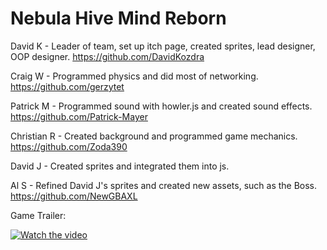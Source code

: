 # Nebula Hive Mind Reborn

David K - Leader of team, set up itch page, created sprites, lead designer, OOP designer.
https://github.com/DavidKozdra

Craig W - Programmed physics and did most of networking.
https://github.com/gerzytet

Patrick M - Programmed sound with howler.js and created sound effects.
https://github.com/Patrick-Mayer

Christian R - Created background and programmed game mechanics.
https://github.com/Zoda390

David J - Created sprites and integrated them into js.

Al S - Refined David J's sprites and created new assets, such as the Boss.
https://github.com/NewGBAXL





Game Trailer:

[![Watch the video](https://cdn.discordapp.com/attachments/1005302862110273666/1010017485333987399/unknown.png)](https://youtu.be/QTin1Mipvyw)
